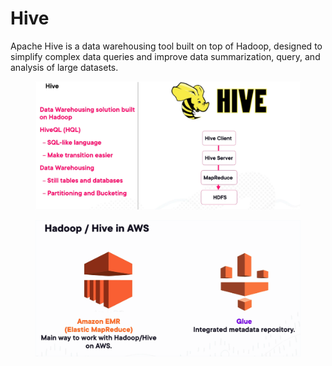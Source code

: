 # Hive

Apache Hive is a data warehousing tool built on top of Hadoop, designed to simplify complex data queries and improve data summarization, query, and analysis of large datasets.

<figure><img src="../../../../../.gitbook/assets/image (41) (1) (1).png" alt=""><figcaption></figcaption></figure>

<figure><img src="../../../../../.gitbook/assets/image (42) (1) (1).png" alt=""><figcaption></figcaption></figure>
